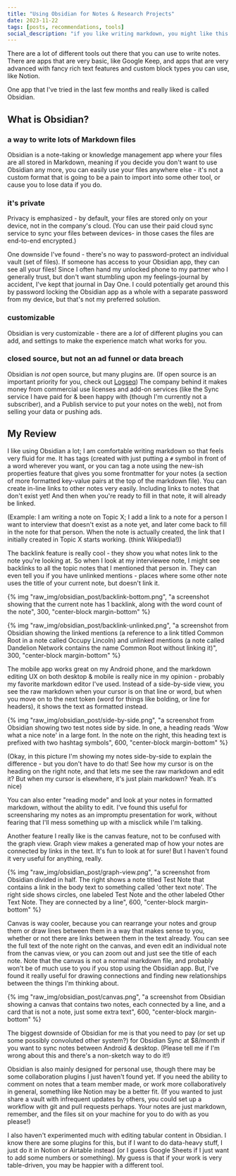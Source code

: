 ```yaml
---
title: "Using Obsidian for Notes & Research Projects"
date: 2023-11-22
tags: [posts, recommendations, tools]
social_description: "if you like writing markdown, you might like this tool"
---
```


There are a lot of different tools out there that you can use to write notes. There are apps that are very basic, like Google Keep, and apps that are very advanced with fancy rich text features and custom block types you can use, like Notion. 

One app that I've tried in the last few months and really liked is called Obsidian.

## What is Obsidian? 

### a way to write lots of Markdown files
Obsidian is a note-taking or knowledge management app where your files are all stored in Markdown, meaning if you decide you don't want to use Obsidian any more, you can easily use your files anywhere else - it's not a custom format that is going to be a pain to import into some other tool, or cause you to lose data if you do. 

### it's private
Privacy is emphasized - by default, your files are stored only on your device, not in the company's cloud. (You can use their paid cloud sync service to sync your files between devices- in those cases the files are end-to-end encrypted.) 

One downside I've found - there's no way to password-protect an individual vault (set of files). If someone has access to your Obsidian app, they can see all your files! Since I often hand my unlocked phone to my partner who I generally trust, but don't want stumbling upon my feelings-journal by accident, I've kept that journal in Day One. I could potentially get around this by password locking the Obsidian app as a whole with a separate password from my device, but that's not my preferred solution.

### customizable
Obsidian is very customizable - there are a _lot_ of different plugins you can add, and settings to make the experience match what works for you. 

### closed source, but not an ad funnel or data breach
Obsidian is _not_ open source, but many plugins are. (If open source is an important priority for you, check out [Logseq](https://logseq.com/)) The company behind it makes money from commercial use licenses and add-on services (like the Sync service I have paid for & been happy with (though I'm currently not a subscriber), and a Publish service to put your notes on the web), not from selling your data or pushing ads. 

## My Review

I like using Obsidian a lot; I am comfortable writing markdown so that feels very fluid for me. It has tags (created with just putting a `#` symbol in front of a word wherever you want, or you can tag a note using the new-ish properties feature that gives you some frontmatter for your notes (a section of more formatted key-value pairs at the top of the markdown file). You can create in-line links to other notes very easily. Including links to notes that don't exist yet! And then when you're ready to fill in that note, it will already be linked.

(Example: I am writing a note on Topic X; I add a link to a note for a person I want to interview that doesn't exist as a note yet, and later come back to fill in the note for that person. When the note is actually created, the link that I initially created in Topic X starts working. (think Wikipedia!))

The backlink feature is really cool - they show you what notes link to the note you're looking at. So when I look at my interviewee note, I might see backlinks to all the topic notes that I mentioned that person in. They can even tell you if you have unlinked mentions - places where some other note uses the title of your current note, but doesn't link it.

{% img "raw_img/obsidian_post/backlink-bottom.png", "a screenshot showing that the current note has 1 backlink, along with the word count of the note", 300, "center-block margin-bottom" %}

{% img "raw_img/obsidian_post/backlink-unlinked.png", "a screenshot from Obsidian showing the linked mentions (a reference to a link titled Common Root in a note called Occupy Lincoln) and unlinked mentions (a note called Dandelion Network contains the name Common Root without linking it)", 300, "center-block margin-bottom" %}

The mobile app works great on my Android phone, and the markdown editing UX on both desktop & mobile is really nice in my opinion - probably my favorite markdown editor I've used. Instead of a side-by-side view, you see the raw markdown when your cursor is on that line or word, but when you move on to the next token (word for things like bolding, or line for headers), it shows the text as formatted instead.

{% img "raw_img/obsidian_post/side-by-side.png", "a screenshot from Obsidian showing two test notes side by side. In one, a heading reads 'Wow what a nice note' in a large font. In the note on the right, this heading text is prefixed with two hashtag symbols", 600, "center-block margin-bottom" %}

(Okay, in this picture I'm showing my notes side-by-side to explain the difference - but you don't have to do that! See how my cursor is on the heading on the right note, and that lets me see the raw markdown and edit it? But when my cursor is elsewhere, it's just plain markdown? Yeah. It's nice)

You can also enter "reading mode" and look at your notes in formatted markdown, without the ability to edit. I've found this useful for screensharing my notes as an impromptu presentation for work, without fearing that I'll mess something up with a misclick while I'm talking.

Another feature I really like is the canvas feature, not to be confused with the graph view. Graph view makes a generated map of how your notes are connected by links in the text. It's fun to look at for sure! But I haven't found it very useful for anything, really. 

{% img "raw_img/obsidian_post/graph-view.png", "a screenshot from Obsidian divided in half. The right shows a note titled Test Note that contains a link in the body text to something called 'other text note'. The right side shows circles, one labeled Test Note and the other labeled Other Text Note. They are connected by a line", 600, "center-block margin-bottom" %}

Canvas is way cooler, because you can rearrange your notes and group them or draw lines between them in a way that makes sense to you, whether or not there are links between them in the text already. You can see the full text of the note right on the canvas, and even edit an individual note from the canvas view, or you can zoom out and just see the title of each note. Note that the canvas is not a normal markdown file, and probably won't be of much use to you if you stop using the Obsidian app. But, I've found it really useful for drawing connections and finding new relationships between the things I'm thinking about.

{% img "raw_img/obsidian_post/canvas.png", "a screenshot from Obsidian showing a canvas that contains two notes, each connected by a line, and a card that is not a note, just some extra text", 600, "center-block margin-bottom" %}

The biggest downside of Obsidian for me is that you need to pay (or set up some possibly convoluted other system?) for Obsidian Sync at $8/month if you want to sync notes between Android & desktop. (Please tell me if I'm wrong about this and there's a non-sketch way to do it!)

Obsidian is also mainly designed for personal use, though there may be some collaboration plugins I just haven't found yet. If you need the ability to comment on notes that a team member made, or work more collaboratively in general, something like Notion may be a better fit. (If you wanted to just share a vault with infrequent updates by others, you could set up a workflow with git and pull requests perhaps. Your notes are just markdown, remember, and the files sit on your machine for you to do with as you please!)

I also haven't experimented much with editing tabular content in Obsidian. I know there are some plugins for this, but if I want to do data-heavy stuff, I just do it in Notion or Airtable instead (or I guess Google Sheets if I just want to add some numbers or something). My guess is that if your work is very table-driven, you may be happier with a different tool.
